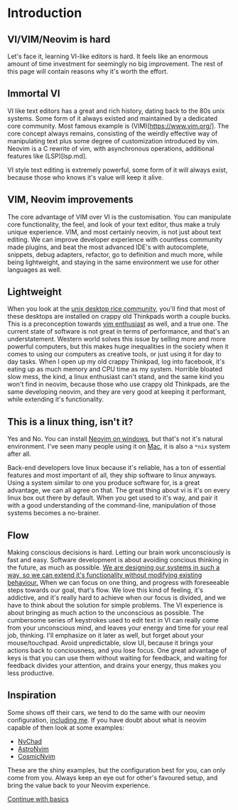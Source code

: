 # Introduction

## VI/VIM/Neovim is hard
Let's face it, learning VI-like editors is hard. It feels like an enormous amount of time investment for seemingly no big improvement. The rest of this page will contain reasons why it's worth the effort.



## Immortal VI

VI like text editors has a great and rich history, dating back to the 80s unix systems. Some form of it always existed and maintained by a dedicated core community. Most famous example is (VIM)[https://www.vim.org/]. The core concept always remains, consisting of the weirdly effective way of manipulating text plus some degree of customization introduced by vim.
Neovim is a C rewrite of vim, with asynchronous operations, additional features like (LSP)[lsp.md].

VI style text editing is extremely powerful, some form of it will always exist, because those who knows it's value will keep it alive.

## VIM, Neovim improvements

The core advantage of VIM over VI is the customisation. You can manipulate core functionality, the feel, and look of your text editor, thus make a truly unique experience. VIM, and most certainly neovim, is not just about text editing. We can improve developer experience with countless community made plugins, and beat the most advanced IDE's with autocomplete, snippets, debug adapters, refactor, go to definition and much more, while being lightweight, and staying in the same environment we use for other languages as well.

## Lightweight 

When you look at the [unix desktop rice community](https://www.reddit.com/r/unixporn/), you'll find that most of these desktops are installed on crappy old Thinkpads worth a couple bucks. This is a preconception towards [vim enthusiast](https://www.youtube.com/watch?v=9n1dtmzqnCU) as well, and a true one. The current state of software is not great in terms of performance, and that's an understatement. Western world solves this issue by selling more and more powerful computers, but this makes huge inequalities in the society when it comes to using our computers as creative tools, or just using it for day to day tasks. When I open up my old crappy Thinkpad, log into facebook, it's eating up as much memory and CPU time as my system. Horrible bloated slow mess, the kind, a linux enthusiast can't stand, and the same kind you won't find in neovim, because those who use crappy old Thinkpads, are the same developing neovim, and they are very good at keeping it performant, while extending it's functionality.

## This is a linux thing, isn't it?

Yes and No. You can install [Neovim on windows](https://github.com/neovim/neovim/wiki/Installing-Neovim#windows), but that's not it's natural environment.
I've seen many people using it on [Mac](https://github.com/neovim/neovim/wiki/Installing-Neovim#macos--os-x), it is also a `*nix` system after all.

Back-end developers love linux because it's reliable, has a ton of essential features and most important of all, they ship software to linux anyways. Using a system similar to one you produce software for, is a great advantage, we can all agree on that. The great thing about vi is it's on every linux box out there by default. When you get used to it's way, and pair it with a good understanding of the command-line, manipulation of those systems becomes a no-brainer.

## Flow

Making conscious decisions is hard. Letting our brain work unconsciously is fast and easy. Software development is about avoiding concious thinking in the future, as much as possible.
[We are designing our systems in such a way, so we can extend it's functionality without modifying existing behaviour.](http://principles-wiki.net/principles:open-closed_principle)
When we can focus on one thing, and progress with foreseeable steps towards our goal, that's flow. We love this kind of feeling, it's addictive, and it's really hard to achieve when our focus is divided, and we have to think about the solution for simple problems. The VI experience is about bringing as much action to the unconscious as possible. The cumbersome series of keystrokes used to edit text in VI can really come from your unconscious mind, and leaves your energy and time for your real job, thinking.
I'll emphasize on it later as well, but forget about your mouse/touchpad. Avoid unpredictable, slow UI, because it brings your actions back to conciousness, and you lose focus.
One great advantage of keys is that you can use them without waiting for feedback, and waiting for feedback divides your attention, and drains your energy, thus makes you less productive.

## Inspiration

Some shows off their cars, we tend to do the same with our neovim configuration, [including me](https://github.com/BenceBakos/comfy-vi-confy).
If you have doubt about what is neovim capable of then look at some examples:

 - [NvChad](https://github.com/NvChad/NvChad)
 - [AstroNvim](https://github.com/AstroNvim/AstroNvim)
 - [CosmicNvim](https://github.com/CosmicNvim/CosmicNvim)

These are the shiny examples, but the configuration best for you, can only come from you. Always keep an eye out for other's favoured setup, and bring the value back to your Neovim experience.

[Continue with basics](basics.md)
